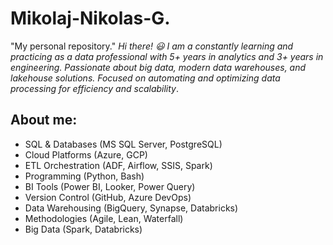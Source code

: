 # Mikolaj-Nikolas-G.
"My personal repository." *Hi there! 😃 I am a constantly learning and practicing as a data professional with 5+ years in analytics and 3+ years in engineering. Passionate about big data, modern data warehouses, and lakehouse solutions. Focused on automating and optimizing data processing for efficiency and scalability*.
## About me:
- SQL & Databases (MS SQL Server, PostgreSQL)
- Cloud Platforms (Azure, GCP)
- ETL Orchestration (ADF, Airflow, SSIS, Spark)
- Programming (Python, Bash)
- BI Tools (Power BI, Looker, Power Query)
- Version Control (GitHub, Azure DevOps)
- Data Warehousing (BigQuery, Synapse, Databricks)
- Methodologies (Agile, Lean, Waterfall)
- Big Data (Spark, Databricks)

